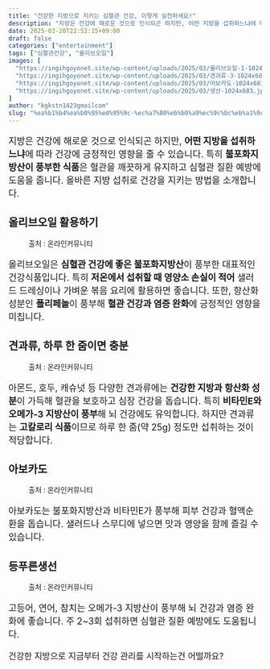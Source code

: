 ```yaml
---
title: "건강한 지방으로 지키는 심혈관 건강, 이렇게 실천하세요!"
description: "지방은 건강에 해로운 것으로 인식되곤 하지만, 어떤 지방을 섭취하느냐에 따라 건강에 긍정적인 영향을 줄 수 있습니다. 특히 불포화지방산이 풍부한 식품은 혈관을 깨끗하게 유지하고 심혈관 질환 예방에 도움을 줍니다. 올바른 지방 섭취로 건강을 지키는 방법을 소개합니다."
date: 2025-03-20T22:52:15+09:00
draft: false
categories: ["entertainment"]
tags: ["심혈관건강", "올리브오일"]
images: [
  "https://ingihgoyonet.site/wp-content/uploads/2025/03/올리브오일-1-1024x683.jpg"
  "https://ingihgoyonet.site/wp-content/uploads/2025/03/견과류-3-1024x683.jpg"
  "https://ingihgoyonet.site/wp-content/uploads/2025/03/아보카도-1024x683.jpg"
  "https://ingihgoyonet.site/wp-content/uploads/2025/03/생선-1024x683.jpg"
]
author: "kgkstn1423gmailcom"
slug: "%ea%b1%b4%ea%b0%95%ed%95%9c-%ec%a7%80%eb%b0%a9%ec%9c%bc%eb%a1%9c-%ec%a7%80%ed%82%a4%eb%8a%94-%ec%8b%ac%ed%98%88%ea%b4%80-%ea%b1%b4%ea%b0%95-%ec%9d%b4%eb%a0%87%ea%b2%8c-%ec%8b%a4%ec%b2%9c%ed%95%98"
---
```


<p style="font-size:18px">지방은 건강에 해로운 것으로 인식되곤 하지만, <strong>어떤 지방을 섭취하느냐</strong>에 따라 건강에 긍정적인 영향을 줄 수 있습니다. 특히 <strong>불포화지방산이 풍부한 식품</strong>은 혈관을 깨끗하게 유지하고 심혈관 질환 예방에 도움을 줍니다. 올바른 지방 섭취로 건강을 지키는 방법을 소개합니다.</p> <h2 >올리브오일 활용하기</h2> <figure ><img src="https://ingihgoyonet.site/wp-content/uploads/2025/03/올리브오일-1-1024x683.jpg" alt="" style="aspect-ratio:16/9;object-fit:cover"/><figcaption >출처 : 온라인커뮤니티</figcaption></figure> <p style="font-size:18px">올리브오일은 <strong>심혈관 건강에 좋은 불포화지방산</strong>이 풍부한 대표적인 건강식품입니다. 특히 <strong>저온에서 섭취할 때 영양소 손실이 적어</strong> 샐러드 드레싱이나 가벼운 볶음 요리에 활용하면 좋습니다. 또한, 항산화 성분인 <strong>폴리페놀</strong>이 풍부해 <strong>혈관 건강과 염증 완화</strong>에 긍정적인 영향을 미칩니다.</p> <h2 >견과류, 하루 한 줌이면 충분</h2> <figure ><img src="https://ingihgoyonet.site/wp-content/uploads/2025/03/견과류-3-1024x683.jpg" alt="" style="aspect-ratio:16/9;object-fit:cover"/><figcaption >출처 : 온라인커뮤니티</figcaption></figure> <p style="font-size:18px">아몬드, 호두, 캐슈넛 등 다양한 견과류에는 <strong>건강한 지방과 항산화 성분</strong>이 가득해 혈관을 보호하고 심장 건강을 돕습니다. 특히 <strong>비타민E와 오메가-3 지방산이 풍부</strong>해 뇌 건강에도 유익합니다. 하지만 견과류는 <strong>고칼로리 식품</strong>이므로 하루 한 줌(약 25g) 정도만 섭취하는 것이 적당합니다.</p> <h2 >아보카도</h2> <figure ><img src="https://ingihgoyonet.site/wp-content/uploads/2025/03/아보카도-1024x683.jpg" alt="" style="aspect-ratio:16/9;object-fit:cover"/><figcaption >출처 : 온라인커뮤니티</figcaption></figure> <p style="font-size:18px">아보카도는 불포화지방산과 비타민E가 풍부해 피부 건강과 혈액순환을 돕습니다. 샐러드나 스무디에 넣으면 맛과 영양을 함께 즐길 수 있습니다.</p> <h2 >등푸른생선</h2> <figure ><img src="https://ingihgoyonet.site/wp-content/uploads/2025/03/생선-1024x683.jpg" alt="" style="aspect-ratio:16/9;object-fit:cover"/><figcaption >출처 : 온라인커뮤니티</figcaption></figure> <p style="font-size:18px">고등어, 연어, 참치는 오메가-3 지방산이 풍부해 뇌 건강과 염증 완화에 좋습니다. 주 2~3회 섭취하면 심혈관 질환 예방에도 도움됩니다.</p> <p style="font-size:17px">건강한 지방으로 지금부터 건강 관리를 시작하는건 어떨까요?</p>